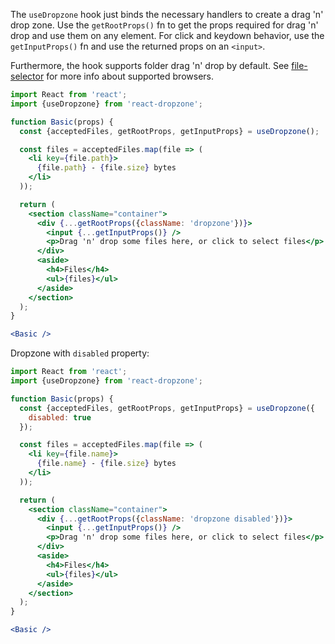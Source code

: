 The `useDropzone` hook just binds the necessary handlers to create a drag 'n' drop zone.
Use the `getRootProps()` fn to get the props required for drag 'n' drop and use them on any element.
For click and keydown behavior, use the `getInputProps()` fn and use the returned props on an `<input>`.

Furthermore, the hook supports folder drag 'n' drop by default. See [file-selector](https://github.com/react-dropzone/file-selector) for more info about supported browsers.


```jsx harmony
import React from 'react';
import {useDropzone} from 'react-dropzone';

function Basic(props) {
  const {acceptedFiles, getRootProps, getInputProps} = useDropzone();

  const files = acceptedFiles.map(file => (
    <li key={file.path}>
      {file.path} - {file.size} bytes
    </li>
  ));

  return (
    <section className="container">
      <div {...getRootProps({className: 'dropzone'})}>
        <input {...getInputProps()} />
        <p>Drag 'n' drop some files here, or click to select files</p>
      </div>
      <aside>
        <h4>Files</h4>
        <ul>{files}</ul>
      </aside>
    </section>
  );
}

<Basic />
```

Dropzone with `disabled` property:

```jsx harmony
import React from 'react';
import {useDropzone} from 'react-dropzone';

function Basic(props) {
  const {acceptedFiles, getRootProps, getInputProps} = useDropzone({
    disabled: true
  });

  const files = acceptedFiles.map(file => (
    <li key={file.name}>
      {file.name} - {file.size} bytes
    </li>
  ));

  return (
    <section className="container">
      <div {...getRootProps({className: 'dropzone disabled'})}>
        <input {...getInputProps()} />
        <p>Drag 'n' drop some files here, or click to select files</p>
      </div>
      <aside>
        <h4>Files</h4>
        <ul>{files}</ul>
      </aside>
    </section>
  );
}

<Basic />
```
